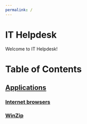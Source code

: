```yaml
---
permalink: /
---
```


# IT Helpdesk
Welcome to IT Helpdesk!

# Table of Contents
## [Applications](./apps/index.md)
### [Internet browsers](./apps/internet-browsers.md)
### [WinZip](./apps/winzip.md)
